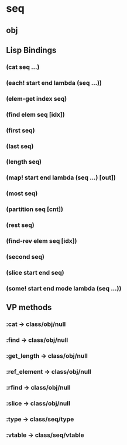 # seq

## obj

## Lisp Bindings

### (cat seq ...)

### (each! start end lambda (seq ...))

### (elem-get index seq)

### (find elem seq [idx])

### (first seq)

### (last seq)

### (length seq)

### (map! start end lambda (seq ...) [out])

### (most seq)

### (partition seq [cnt])

### (rest seq)

### (find-rev elem seq [idx])

### (second seq)

### (slice start end seq)

### (some! start end mode lambda (seq ...))

## VP methods

### :cat -> class/obj/null

### :find -> class/obj/null

### :get_length -> class/obj/null

### :ref_element -> class/obj/null

### :rfind -> class/obj/null

### :slice -> class/obj/null

### :type -> class/seq/type

### :vtable -> class/seq/vtable

